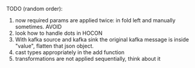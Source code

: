 TODO (random order):
1. now required params are applied twice: in fold left and manually sometimes. AVOID
2. look how to handle dots in HOCON
3. With kafka source and kafka sink the original kafka message is inside "value", flatten that json object.
4. cast types appropriately in the add function
5. transformations are not applied sequentially, think about it